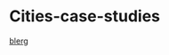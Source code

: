 # Cities-case-studies

[blerg](https://mcc-apsis.github.io/Cities-case-studies/City_case_studies.html)
